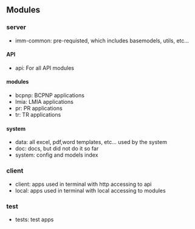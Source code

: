 ## Modules
### server
- imm-common: pre-requisted, which includes basemodels, utils, etc...
#### API
- api: For all API modules 
#### modules
- bcpnp: BCPNP applications
- lmia: LMIA applications
- pr: PR applications
- tr: TR applications
#### system
- data: all excel, pdf,word templates, etc...  used by the system
- doc: docs, but did not do it so far
- system: config and models index
### client
- client: apps used in terminal with http accessing to api
- local: apps used in terminal with local accessing to modules
### test
- tests: test apps